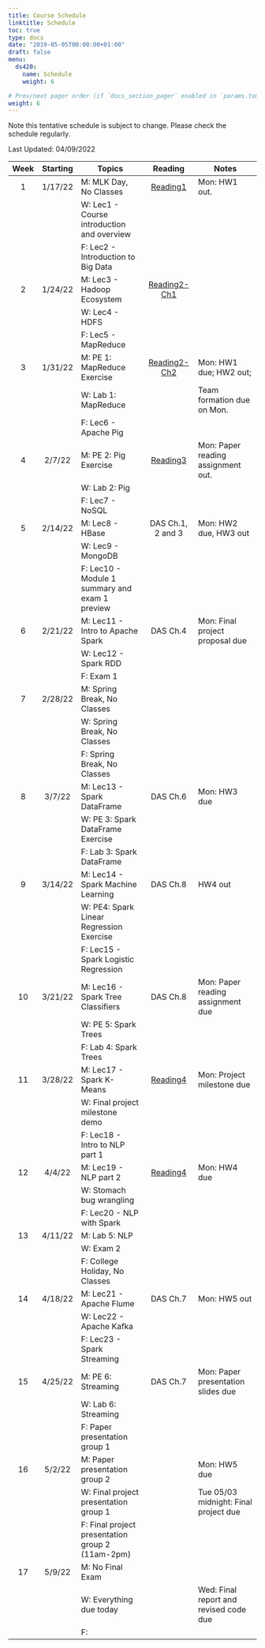 ```yaml
---
title: Course Schedule
linktitle: Schedule
toc: true
type: docs
date: "2019-05-05T00:00:00+01:00"
draft: false
menu:
  ds420:
    name: Schedule
    weight: 6

# Prev/next pager order (if `docs_section_pager` enabled in `params.toml`)
weight: 6
---
```


Note this tentative schedule is subject to change. Please check the schedule regularly.

Last Updated: 04/09/2022

| Week | Starting |                      Topics                      |      Reading      |                   Notes                  |
|:----:|:--------:|--------------------------------------------------|:-----------------:|------------------------------------------|
|   1  |  1/17/22 | M: MLK Day, No Classes                           | [Reading1](https://peilong.github.io/files/ds420/Reading1-IntroToHadoop.pdf)  | Mon: HW1 out. |
|      |          | W: Lec1 - Course introduction and overview       |                   |                                          |
|      |          | F: Lec2 - Introduction to Big Data               |                   |                                          |
|   2  |  1/24/22 | M: Lec3 - Hadoop Ecosystem                       | [Reading2-Ch1](https://peilong.github.io/files/ds420/Reading2-MR.pdf)         |    |
|      |          | W: Lec4 - HDFS                                   |                   |                                          |
|      |          | F: Lec5 - MapReduce                              |                   |                                          |
|   3  |  1/31/22 | M: PE 1: MapReduce Exercise                      | [Reading2-Ch2](https://peilong.github.io/files/ds420/Reading2-MR.pdf) | Mon: HW1 due; HW2 out;   |
|      |          | W: Lab 1: MapReduce                              |                   | Team formation due on Mon.               |
|      |          | F: Lec6 - Apache Pig                             |                   |                                          |
|   4  |  2/7/22  | M: PE 2: Pig Exercise                            | [Reading3](https://peilong.github.io/files/ds420/Reading3-Pig.pdf)  | Mon: Paper reading assignment out. |
|      |          | W: Lab 2: Pig                                    |                   |                                          |
|      |          | F: Lec7 - NoSQL                                  |                   |                                          |
|   5  |  2/14/22 | M: Lec8 - HBase                                  | DAS Ch.1, 2 and 3 | Mon: HW2 due, HW3 out                    |
|      |          | W: Lec9 - MongoDB                                |                   |                                          |
|      |          | F: Lec10 - Module 1 summary and exam 1 preview   |                   |                                          |
|   6  |  2/21/22 | M: Lec11 - Intro to Apache Spark                 |      DAS Ch.4     | Mon: Final project proposal due          |
|      |          | W: Lec12 - Spark RDD                             |                   |                                          |
|      |          | F: Exam 1                                        |                   |                                          |
|   7  |  2/28/22 | M: Spring Break, No Classes                      |                   |                                          |
|      |          | W: Spring Break, No Classes                      |                   |                                          |
|      |          | F: Spring Break, No Classes                      |                   |                                          |
|   8  |  3/7/22  | M: Lec13 - Spark DataFrame                       |      DAS Ch.6     | Mon: HW3 due                             |
|      |          | W: PE 3: Spark DataFrame Exercise                |                   |                                          |
|      |          | F: Lab 3: Spark DataFrame                        |                   |                                          |
|   9  |  3/14/22 | M: Lec14 - Spark Machine Learning                |      DAS Ch.8     | HW4 out                                  |
|      |          | W: PE4: Spark Linear Regression Exercise         |                   |                                          |
|      |          | F: Lec15 - Spark Logistic Regression             |                   |                                          |
|  10  |  3/21/22 | M: Lec16 - Spark Tree Classifiers                |      DAS Ch.8     | Mon: Paper reading assignment due        |
|      |          | W: PE 5: Spark Trees                             |                   |                                          |
|      |          | F: Lab 4: Spark Trees                            |                   |                                          |
|  11  |  3/28/22 | M: Lec17 - Spark K-Means                         | [Reading4](https://peilong.github.io/files/ds420/Reading4-NLP.pdf)   | Mon: Project milestone due |
|      |          | W: Final project milestone demo                  |                   |                                          |
|      |          | F: Lec18 - Intro to NLP part 1                   |                   |                                          |
|  12  |  4/4/22  | M: Lec19 - NLP part 2                            | [Reading4](https://peilong.github.io/files/ds420/Reading4-NLP.pdf)   | Mon: HW4 due   |
|      |          | W: Stomach bug wrangling                         |                   |                                          |
|      |          | F: Lec20 - NLP with Spark                        |                   |                                          |
|  13  |  4/11/22 | M: Lab 5: NLP                                    |                   |                                          |
|      |          | W: Exam 2                                        |                   |                                          |
|      |          | F: College Holiday, No Classes                   |                   |                                          |
|  14  |  4/18/22 | M: Lec21 - Apache Flume                          |      DAS Ch.7     | Mon: HW5 out                             |
|      |          | W: Lec22 - Apache Kafka                          |                   |                                          |
|      |          | F: Lec23 - Spark Streaming                       |                   |                                          |
|  15  |  4/25/22 | M: PE 6: Streaming                               |      DAS Ch.7     | Mon: Paper presentation slides due       |
|      |          | W: Lab 6: Streaming                              |                   |                                          |
|      |          | F: Paper presentation group 1                    |                   |                                          |
|  16  |  5/2/22  | M: Paper presentation group 2                    |                   | Mon: HW5 due                             |
|      |          | W: Final project presentation group 1            |                   | Tue 05/03 midnight: Final project due    |
|      |          | F: Final project presentation group 2 (11am-2pm) |                   |                                          |
|  17  |  5/9/22  | M: No Final Exam                                 |                   |                                          |
|      |          | W: Everything due today                          |                   | Wed: Final report and revised code due   |
|      |          | F:                                               |                   |                                          |